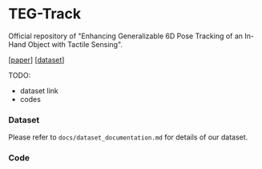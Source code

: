 # TEG-Track

Official repository of "Enhancing Generalizable 6D Pose Tracking of an In-Hand Object with Tactile Sensing".

[[paper](https://arxiv.org/pdf/2210.04026.pdf)]
[[dataset](https://arxiv.org/pdf/2210.04026.pdf)]

TODO:

* dataset link
* codes

### Dataset

Please refer to ```docs/dataset_documentation.md``` for details of our dataset.

### Code

